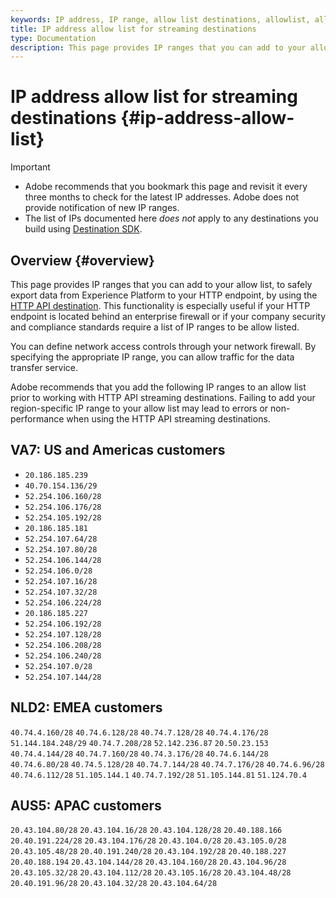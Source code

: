 ```yaml
---
keywords: IP address, IP range, allow list destinations, allowlist, allowlist streaming destinations
title: IP address allow list for streaming destinations 
type: Documentation
description: This page provides IP ranges that you can add to your allow list, to safely export data from Experience Platform to your HTTP REST API endpoint.
---
```

# IP address allow list for streaming destinations {#ip-address-allow-list}

>[!IMPORTANT]
>
> * Adobe recommends that you bookmark this page and revisit it every three months to check for the latest IP addresses. Adobe does not provide notification of new IP ranges.
> * The list of IPs documented here *does not* apply to any destinations you build using [Destination SDK](/help/destinations/destination-sdk/overview.md).

## Overview {#overview}

This page provides IP ranges that you can add to your allow list, to safely export data from Experience Platform to your HTTP endpoint, by using the [HTTP API destination](./http-destination.md). This functionality is especially useful if your HTTP endpoint is located behind an enterprise firewall or if your company security and compliance standards require a list of IP ranges to be allow listed.

You can define network access controls through your network firewall. By specifying the appropriate IP range, you can allow traffic for the data transfer service.

Adobe recommends that you add the following IP ranges to an allow list prior to working with HTTP API streaming destinations. Failing to add your region-specific IP range to your allow list may lead to errors or non-performance when using the HTTP API streaming destinations.

## VA7: US and Americas customers

* `20.186.185.239`
* `40.70.154.136/29`
* `52.254.106.160/28`
* `52.254.106.176/28`
* `52.254.105.192/28`
* `20.186.185.181`
* `52.254.107.64/28`
* `52.254.107.80/28`
* `52.254.106.144/28`
* `52.254.106.0/28`
* `52.254.107.16/28`
* `52.254.107.32/28`
* `52.254.106.224/28`
* `20.186.185.227`
* `52.254.106.192/28`
* `52.254.107.128/28`
* `52.254.106.208/28`
* `52.254.106.240/28`
* `52.254.107.0/28`
* `52.254.107.144/28`

## NLD2: EMEA customers

`40.74.4.160/28`
`40.74.6.128/28`
`40.74.7.128/28`
`40.74.4.176/28`
`51.144.184.248/29`
`40.74.7.208/28`
`52.142.236.87`
`20.50.23.153`
`40.74.4.144/28`
`40.74.7.160/28`
`40.74.3.176/28`
`40.74.6.144/28`
`40.74.6.80/28`
`40.74.5.128/28`
`40.74.7.144/28`
`40.74.7.176/28`
`40.74.6.96/28`
`40.74.6.112/28`
`51.105.144.1`
`40.74.7.192/28`
`51.105.144.81`
`51.124.70.4`

## AUS5: APAC customers

`20.43.104.80/28`
`20.43.104.16/28`
`20.43.104.128/28`
`20.40.188.166`
`20.40.191.224/28`
`20.43.104.176/28`
`20.43.104.0/28`
`20.43.105.0/28`
`20.43.105.48/28`
`20.40.191.240/28`
`20.43.104.192/28`
`20.40.188.227`
`20.40.188.194`
`20.43.104.144/28`
`20.43.104.160/28`
`20.43.104.96/28`
`20.43.105.32/28`
`20.43.104.112/28`
`20.43.105.16/28`
`20.43.104.48/28`
`20.40.191.96/28`
`20.43.104.32/28`
`20.43.104.64/28`